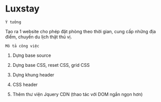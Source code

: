 # Luxstay

```
Ý tưởng
```

Tạo ra 1 website cho phép đặt phòng theo thời gian, cung cấp những địa điểm, chuyến du lịch thật thú vị.

```
Mô tả công việc
```

1. Dựng base source

2. Dựng base CSS, reset CSS, grid CSS

3. Dựng khung header

4. CSS header

5. Thêm thư viện Jquery CDN (thao tác với DOM ngắn ngọn hơn)